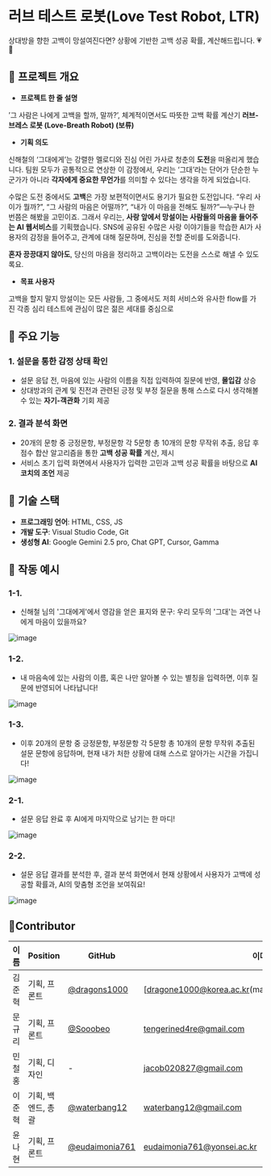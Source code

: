 # 러브 테스트 로봇(Love Test Robot, LTR)

상대방을 향한 고백이 망설여진다면? 상황에 기반한 고백 성공 확률, 계산해드립니다. 💗👾

## 📌 프로젝트 개요

- **프로젝트 한 줄 설명**

’그 사람은 나에게 고백을 할까, 말까?’, 체계적이면서도 따뜻한 고백 확률 계산기 
**러브-브레스 로봇 (Love-Breath Robot) (보류)**
- **기획 의도**

신해철의 ‘그대에게’는 강렬한 멜로디와 진심 어린 가사로 청춘의 **도전**을 떠올리게 했습니다. 팀원 모두가 공통적으로 연상한 이 감정에서, 우리는 ‘그대’라는 단어가 단순한 누군가가 아니라 **각자에게 중요한 무언가**를 의미할 수 있다는 생각을 하게 되었습니다.

수많은 도전 중에서도 **고백**은 가장 보편적이면서도 용기가 필요한 도전입니다. “우리 사이가 뭘까?”, “그 사람의 마음은 어떨까?”, “내가 이 마음을 전해도 될까?”—누구나 한 번쯤은 해봤을 고민이죠.
그래서 우리는, **사랑 앞에서 망설이는 사람들의 마음을 들어주는 AI 웹서비스**를 기획했습니다. SNS에 공유된 수많은 사랑 이야기들을 학습한 AI가 사용자의 감정을 들어주고, 관계에 대해 질문하며, 진심을 전할 준비를 도와줍니다.

**혼자 끙끙대지 않아도**, 당신의 마음을 정리하고 고백이라는 도전을 스스로 해낼 수 있도록요.
- **목표 사용자**

고백을 할지 말지 망설이는 모든 사람들, 그 중에서도 저희 서비스와 유사한 flow를 가진 각종 심리 테스트에 관심이 많은 젊은 세대를 중심으로

## 📌 주요 기능

### 1. 설문을 통한 감정 상태 확인

- 설문 응답 전, 마음에 있는 사람의 이름을 직접 입력하여 질문에 반영, **몰입감** 상승
- 상대방과의 관계 및 진전과 관련된 긍정 및 부정 질문을 통해 스스로 다시 생각해볼 수 있는 **자기-객관화** 기회 제공

### 2. 결과 분석 화면

- 20개의 문항 중 긍정문항, 부정문항 각 5문항 총 10개의 문항 무작위 추출, 응답 후 점수 합산 알고리즘을 통한 **고백 성공 확률** 계산, 제시
- 서비스 초기 입력 화면에서 사용자가 입력한 고민과 고백 성공 확률을 바탕으로 **AI 코치의 조언** 제공

## 📌 기술 스택

- **프로그래밍 언어**: HTML, CSS, JS
- **개발 도구**: Visual Studio Code, Git
- **생성형 AI**: Google Gemini 2.5 pro, Chat GPT, Cursor, Gamma

## 📌 작동 예시

### 1-1.

- 신해철 님의 '그대에게'에서 영감을 얻은 표지와 문구: 우리 모두의 '그대'는 과연 나에게 마음이 있을까요? 

![image](https://github.com/user-attachments/assets/0163b1e2-b878-4d1b-98ae-a0b53af6270c)


### 1-2.

- 내 마음속에 있는 사람의 이름, 혹은 나만 알아볼 수 있는 별칭을 입력하면, 이후 질문에 반영되어 나타납니다!

![image](https://github.com/user-attachments/assets/12d0cf9d-cb28-46bf-a7ca-a224f3ecb2be)


### 1-3. 

- 이후 20개의 문항 중 긍정문항, 부정문항 각 5문항 총 10개의 문항 무작위 추출된 설문 문항에 응답하며, 현재 내가 처한 상황에 대해 스스로 알아가는 시간을 가집니다!

![image](https://github.com/user-attachments/assets/aa5f97fa-b8da-4f5d-b2d2-7ead648a28f2)


### 2-1.

- 설문 응답 완료 후 AI에게 마지막으로 남기는 한 마디! 

![image](https://github.com/user-attachments/assets/42ef603e-a903-4bfc-b39c-f7f01f8b81b2)


### 2-2.

- 설문 응답 결과를 분석한 후, 결과 분석 화면에서 현재 상황에서 사용자가 고백에 성공할 확률과, AI의 맞춤형 조언을 보여줘요!

![image](https://github.com/user-attachments/assets/0b84c486-59ae-4793-8c2c-040e70e7440e)


## 📌Contributor

| 이름 | Position | GitHub | 이메일 |
| --- | --- | --- | --- |
| 김준혁 | 기획, 프론트 | [@dragons1000](https://github.com/dragons1000) | [dragone1000@korea.ac.kr(malito:dragone1000@korea.ac.kr) |
| 문규리 | 기획, 프론트 | [@Sooobeo](https://github.com/Sooobeo) | [tengerined4re@gmail.com](mailto:tengerined4re@gmail.com) |
| 민철홍 | 기획, 디자인 | - | [jacob020827@gmail.com](mailto:jacob020827@gmail.com) |
| 이준혁 | 기획, 백엔드, 총괄 | [@waterbang12](https://github.com/waterbang12) | [waterbang12@gmail.com](mailto:waterbang12@gmail.com) |
| 윤나현 | 기획, 프론트 | [@eudaimonia761](https://github.com/eudaimonia761) | [eudaimonia761@yonsei.ac.kr](mailto:eudaimonia761@yonsei.ac.kr) |

